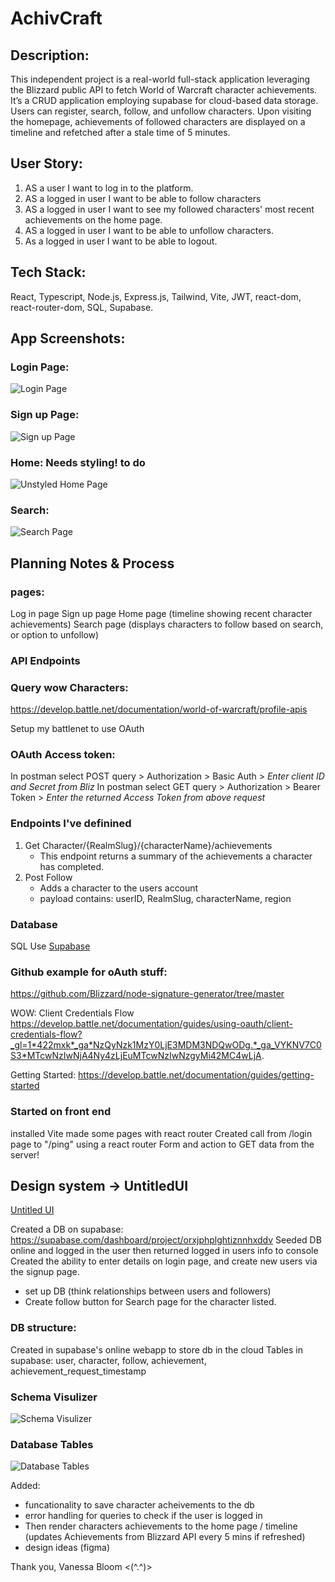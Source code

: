# AchivCraft

## Description:

This independent project is a real-world full-stack application leveraging the Blizzard public API to fetch World of Warcraft character achievements. It’s a CRUD application employing supabase for cloud-based data storage. Users can register, search, follow, and unfollow characters. Upon visiting the homepage, achievements of followed characters are displayed on a timeline and refetched after a stale time of 5 minutes.

## User Story:

1. AS a user I want to log in to the platform.
2. AS a logged in user I want to be able to follow characters
3. AS a logged in user I want to see my followed characters' most recent achievements on the home page.
4. AS a logged in user I want to be able to unfollow characters.
5. As a logged in user I want to be able to logout.

## Tech Stack:

React, Typescript, Node.js, Express.js, Tailwind, Vite, JWT, react-dom, react-router-dom, SQL, Supabase.

## App Screenshots:

### Login Page:

![Login Page](./client/src/assets/LoginPage.png)

### Sign up Page:

![Sign up Page](./client/src/assets/SignupPage.png)

### Home: Needs styling! **to do**

![Unstyled Home Page](./client/src/assets/HomePage.png)

### Search:

![Search Page](./client/src/assets/SearchPage.png)

## Planning Notes & Process

### pages:

Log in page
Sign up page
Home page (timeline showing recent character achievements)
Search page (displays characters to follow based on search, or option to unfollow)

### API Endpoints

### Query wow Characters:

https://develop.battle.net/documentation/world-of-warcraft/profile-apis

Setup my battlenet to use OAuth

### OAuth Access token:

In postman select POST query > Authorization > Basic Auth > _Enter client ID and Secret from Bliz_
In postman select GET query > Authorization > Bearer Token > _Enter the returned Access Token from above request_

### Endpoints I've definined

1. Get Character/{RealmSlug}/{characterName}/achievements
   - This endpoint returns a summary of the achievements a character has completed.
2. Post Follow
   - Adds a character to the users account
   - payload contains: userID, RealmSlug, characterName, region

### Database

SQL
Use [Supabase](https://supabase.com/)

### Github example for oAuth stuff:

https://github.com/Blizzard/node-signature-generator/tree/master

WOW: Client Credentials Flow
https://develop.battle.net/documentation/guides/using-oauth/client-credentials-flow?_gl=1*422mxk*_ga*NzQyNzk1MzY0LjE3MDM3NDQwODg.*_ga_VYKNV7C0S3*MTcwNzIwNjA4Ny4zLjEuMTcwNzIwNzgyMi42MC4wLjA.

Getting Started: https://develop.battle.net/documentation/guides/getting-started

### Started on front end

installed Vite
made some pages with react router
Created call from /login page to "/ping" using a react router Form and action to GET data from the server!

## Design system -> UntitledUI

[Untitled UI](https://www.untitledui.com/)

Created a DB on supabase: https://supabase.com/dashboard/project/orxjphplghtiznnhxddv
Seeded DB online and logged in the user then returned logged in users info to console
Created the ability to enter details on login page, and create new users via the signup page.

- set up DB (think relationships between users and followers)
- Create follow button for Search page for the character listed.

### DB structure:

Created in supabase's online webapp to store db in the cloud
Tables in supabase:
user, character, follow, achievement, achievement_request_timestamp

### Schema Visulizer

![Schema Visulizer](./client/src/assets/SchemaVisulizer.png)

### Database Tables

![Database Tables](./client/src/assets/DatabaseTables.png)

Added:

- funcationality to save character acheivements to the db
- error handling for queries to check if the user is logged in
- Then render characters achievements to the home page / timeline (updates Achievements from Blizzard API every 5 mins if refreshed)
- design ideas (figma)

Thank you, Vanessa Bloom <(^.^)>
